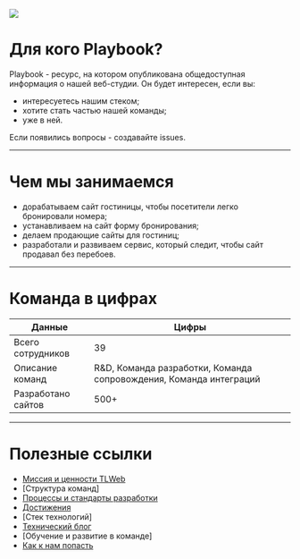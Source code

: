 ![](http://atomicdocs.dev2.travelline.ru/resources/images/tllogo.svg)

# Для кого Playbook?

Playbook - ресурс, на котором опубликована общедоступная информация о нашей веб-студии.
Он будет интересен, если вы:
- интересуетесь нашим стеком;
- хотите стать частью нашей команды;
- уже в ней.

Если появились вопросы - создавайте issues.

***

# Чем мы занимаемся
- дорабатываем сайт гостиницы, чтобы посетители легко бронировали номера;
- устанавливаем на сайт форму бронирования;
- делаем продающие сайты для гостиниц;
- разработали и развиваем сервис, который следит, чтобы сайт продавал без перебоев.

***

# Команда в цифрах 

Данные  | Цифры 
------------- | -------------
Всего сотрудников | 	39
Описание команд | R&D, Команда разработки, Команда сопровождения, Команда интеграций
Разработано сайтов | 500+

***


# Полезные ссылки

- [Миссия и ценности TLWeb](https://github.com/tlweb/playbook/blob/master/mission-and-values.md)
- [Структура команд]
- [Процессы и стандарты разработки](https://github.com/tlweb/playbook/blob/master/processes-and-standards.md)
- [Достижения](https://github.com/tlweb/playbook/blob/master/achievements.md)
- [Стек технологий]
- [Технический блог](https://github.com/tlweb/playbook/blob/master/articles/readme.md)
- [Обучение и развитие в команде]
- [Как к нам попасть](https://goo.gl/XgUo74) 

